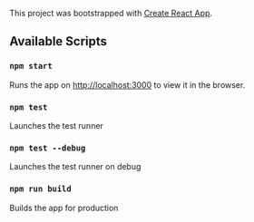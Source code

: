 This project was bootstrapped with [Create React App](https://github.com/facebook/create-react-app).

## Available Scripts

### `npm start`

Runs the app on [http://localhost:3000](http://localhost:3000) to view it in the browser.

### `npm test`

Launches the test runner 

### `npm test --debug`

Launches the test runner on debug

### `npm run build`

Builds the app for production 

